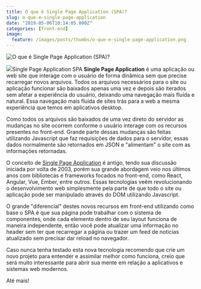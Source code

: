 ```yaml
---
title: O que é Single Page Application (SPA)?
slug: o-que-e-single-page-application
date: "2019-05-06T10:14:05.000Z"
categories: [front-end]
image:
  feature: /images/posts/thumbs/o-que-e-single-page-application.png
---
```


![O que é Single Page Application (SPA)?](/images/posts/thumbs/o-que-e-single-page-application.png)

![](/images/posts/single-page-application-spa-1.png)Single Page Application SPA
**Single Page Application** é uma aplicação ou web site que interage com o usuário de forma dinâmica sem que precise recarregar novos arquivos. Todos os arquivos necessários para o site ou aplicação funcionar são baixados apenas uma vez e depois são iterados sem afetar a experiência do usuário, deixando uma navegação mais fluída e natural. Essa navegação mais fluida de sites trás para a web a mesma experiência que temos em aplicativos desktop.

Como todos os arquivos são baixados de uma vez direto do servidor as mudanças no site ocorrem conforme o usuário interage com os recursos presentes no front-end. Grande parte dessas mudanças são feitas utilizando Javascript que faz requisições de dados para o servidor, essas dados normalmente são retornados em JSON e "alimentam" o site com as informações retornadas.

O conceito de [Single Page Application](https://en.wikipedia.org/wiki/Single-page_application) é antigo, tendo sua discussão iniciada por volta de 2003, porém sua grande abordagem veio nos últimos anos com bibliotecas e frameworks focados no front-end, como React, Angular, Vue, Ember, entre outros. Essas tecnologias veêm revolucionando o desenvolvimento web simplesmente pela parte de que todo o site ou aplicação pode ser manipulado através do DOM utilizando Javascript.

O grande "diferencial" destes novos recursos em front-end utilizando como base o SPA é que sua página pode trabalhar com o sistema de componentes, onde cada elemento dentro de seu layout funciona de maneira independente, então você pode atualizar uma informação no header sem ter que recarregar a página ou trazer um feed de noticias atualizado sem precisar dar reload no navegador.

Caso nunca tenha testado esta nova tecnologia recomendo que crie um novo projeto para entender e assimilar melhor como funciona, creio que será muito interessante para abrir sua mente em relação a aplicativos e sistemas web modernos.

Até mais!
